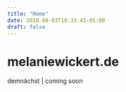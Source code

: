 ```yaml
---
title: "Home"
date: 2018-08-03T10:33:41-05:00
draft: false
---
```

# melaniewickert.de

demnächst | coming soon
